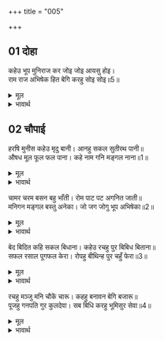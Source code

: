 +++
title = "005"

+++


## 01 दोहा
कहेउ भूप मुनिराज कर जोइ जोइ आयसु होइ।  
राम राज अभिषेक हित बेगि करहु सोइ सोइ॥5॥  

<details><summary>मूल</summary>

कहेउ भूप मुनिराज कर जोइ जोइ आयसु होइ।  
राम राज अभिषेक हित बेगि करहु सोइ सोइ॥5॥  
</details>

<details><summary>भावार्थ</summary>

राजा ने कहा- श्री रामचन्द्र के राज्याभिषेक के लिए मुनिराज वशिष्ठजी की जो-जो आज्ञा हो, आप लोग वही सब तुरन्त करें॥5॥  
</details>





## 02 चौपाई
हरषि मुनीस कहेउ मृदु बानी। आनहु सकल सुतीरथ पानी॥  
औषध मूल फूल फल पाना। कहे नाम गनि मङ्गल नाना॥1॥  

<details><summary>मूल</summary>

हरषि मुनीस कहेउ मृदु बानी। आनहु सकल सुतीरथ पानी॥  
औषध मूल फूल फल पाना। कहे नाम गनि मङ्गल नाना॥1॥  
</details>

<details><summary>भावार्थ</summary>

मुनिराज ने हर्षित होकर कोमल वाणी से कहा कि सम्पूर्ण श्रेष्ठ तीर्थों का जल ले आओ। फिर उन्होन्ने औषधि, मूल, फूल, फल और पत्र आदि अनेकों माङ्गलिक वस्तुओं के नाम गिनकर बताए॥1॥  
</details>

चामर चरम बसन बहु भाँती। रोम पाट पट अगनित जाती॥  
मनिगन मङ्गल बस्तु अनेका। जो जग जोगु भूप अभिषेका॥2॥  

<details><summary>मूल</summary>

चामर चरम बसन बहु भाँती। रोम पाट पट अगनित जाती॥  
मनिगन मङ्गल बस्तु अनेका। जो जग जोगु भूप अभिषेका॥2॥  
</details>

<details><summary>भावार्थ</summary>

चँवर, मृगचर्म, बहुत प्रकार के वस्त्र, असङ्ख्यों जातियों के ऊनी और रेशमी कपडे, (नाना प्रकार की) मणियाँ (रत्न) तथा और भी बहुत सी मङ्गल वस्तुएँ, जो जगत में राज्याभिषेक के योग्य होती हैं, (सबको मँगाने की उन्होन्ने आज्ञा दी)॥2॥  
</details>

बेद बिदित कहि सकल बिधाना। कहेउ रचहु पुर बिबिध बिताना॥  
सफल रसाल पूगफल केरा। रोपहु बीथिन्ह पुर चहुँ फेरा॥3॥  

<details><summary>मूल</summary>

बेद बिदित कहि सकल बिधाना। कहेउ रचहु पुर बिबिध बिताना॥  
सफल रसाल पूगफल केरा। रोपहु बीथिन्ह पुर चहुँ फेरा॥3॥  
</details>

<details><summary>भावार्थ</summary>

मुनि ने वेदों में कहा हुआ सब विधान बताकर कहा- नगर में बहुत से मण्डप (चँदोवे) सजाओ। फलों समेत आम, सुपारी और केले के वृक्ष नगर की गलियों में चारों ओर रोप दो॥3॥  
</details>

रचहु मञ्जु मनि चौकें चारू। कहहु बनावन बेगि बजारू॥  
पूजहु गनपति गुर कुलदेवा। सब बिधि करहु भूमिसुर सेवा॥4॥  

<details><summary>मूल</summary>

रचहु मञ्जु मनि चौकें चारू। कहहु बनावन बेगि बजारू॥  
पूजहु गनपति गुर कुलदेवा। सब बिधि करहु भूमिसुर सेवा॥4॥  
</details>

<details><summary>भावार्थ</summary>

सुन्दर मणियों के मनोहर चौक पुरवाओ और बाजार को तुरन्त सजाने के लिए कह दो। श्री गणेशजी, गुरु और कुलदेवता की पूजा करो और भूदेव ब्राह्मणों की सब प्रकार से सेवा करो॥4॥  
</details>

<div class="audioEmbed"  caption="AIR-वाचनम्" src="https://archive
.org/download/rAmcharitmAnas-AIR/EPI-134.mp3"></div>
